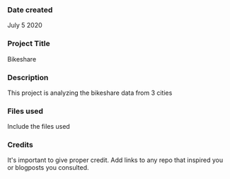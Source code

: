 ### Date created
July 5 2020

### Project Title
Bikeshare

### Description
This project is analyzing the bikeshare data from 3 cities

### Files used
Include the files used

### Credits
It's important to give proper credit. Add links to any repo that inspired you or blogposts you consulted.
